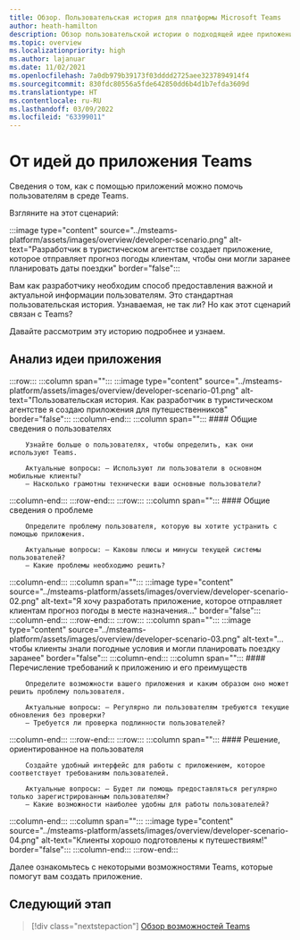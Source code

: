 ```yaml
---
title: Обзор. Пользовательская история для платформы Microsoft Teams
author: heath-hamilton
description: Обзор пользовательской истории о подходящей идее приложения
ms.topic: overview
ms.localizationpriority: high
ms.author: lajanuar
ms.date: 11/02/2021
ms.openlocfilehash: 7a0db979b39173f03dddd2725aee3237894914f4
ms.sourcegitcommit: 830fdc80556a5fde642850dd6b4d1b7efda3609d
ms.translationtype: HT
ms.contentlocale: ru-RU
ms.lasthandoff: 03/09/2022
ms.locfileid: "63399011"
---
```

# <a name="from-ideas-to-teams-app"></a>От идей до приложения Teams

Сведения о том, как с помощью приложений можно помочь пользователям в среде Teams.

Взгляните на этот сценарий:

:::image type="content" source="../msteams-platform/assets/images/overview/developer-scenario.png" alt-text="Разработчик в туристическом агентстве создает приложение, которое отправляет прогноз погоды клиентам, чтобы они могли заранее планировать даты поездки" border="false":::

Вам как разработчику необходим способ предоставления важной и актуальной информации пользователям. Это стандартная пользовательская история. Узнаваемая, не так ли? Но как этот сценарий связан с Teams?

Давайте рассмотрим эту историю подробнее и узнаем.

## <a name="delve-into-app-ideation"></a>Анализ идеи приложения

:::row:::
   :::column span="":::
      :::image type="content" source="../msteams-platform/assets/images/overview/developer-scenario-01.png" alt-text="Пользовательская история. Как разработчик в туристическом агентстве я создаю приложения для путешественников" border="false":::
   :::column-end:::
   :::column span="":::
      #### <a name="understand-your-user"></a>Общие сведения о пользователях

        Узнайте больше о пользователях, чтобы определить, как они используют Teams. 
        
        Актуальные вопросы: – Используют ли пользователи в основном мобильные клиенты?
        – Насколько грамотны технически ваши основные пользователи?
   :::column-end:::
:::row-end:::
:::row:::
   :::column span="":::
      #### <a name="understand-the-problem"></a>Общие сведения о проблеме

        Определите проблему пользователя, которую вы хотите устранить с помощью приложения. 

        Актуальные вопросы: – Каковы плюсы и минусы текущей системы пользователей?
        – Какие проблемы необходимо решить?
   :::column-end:::
   :::column span="":::
       :::image type="content" source="../msteams-platform/assets/images/overview/developer-scenario-02.png" alt-text="Я хочу разработать приложение, которое отправляет клиентам прогноз погоды в месте назначения…" border="false":::
   :::column-end:::
:::row-end:::
:::row:::
   :::column span="":::
      :::image type="content" source="../msteams-platform/assets/images/overview/developer-scenario-03.png" alt-text="…чтобы клиенты знали погодные условия и могли планировать поездку заранее" border="false":::
   :::column-end:::
   :::column span="":::
      #### <a name="list-app-requirements-and-benefits"></a>Перечисление требований к приложению и его преимуществ

        Определите возможности вашего приложения и каким образом оно может решить проблему пользователя. 

        Актуальные вопросы: – Регулярно ли пользователям требуются текущие обновления без проверки?
        – Требуется ли проверка подлинности пользователей?
   :::column-end:::
:::row-end:::
:::row:::
   :::column span="":::
      #### <a name="user-centric-solution"></a>Решение, ориентированное на пользователя

        Создайте удобный интерфейс для работы с приложением, которое соответствует требованиям пользователей. 

        Актуальные вопросы: – Будет ли помощь предоставляться регулярно только зарегистрированным пользователям?
        – Какие возможности наиболее удобны для работы пользователей?
   :::column-end:::
   :::column span="":::
       :::image type="content" source="../msteams-platform/assets/images/overview/developer-scenario-04.png" alt-text="Клиенты хорошо подготовлены к путешествиям!" border="false":::
   :::column-end:::
:::row-end:::

Далее ознакомьтесь с некоторыми возможностями Teams, которые помогут вам создать приложение.

## <a name="next-step"></a>Следующий этап

> [!div class="nextstepaction"]
> [Обзор возможностей Teams](overview-explore.md)
